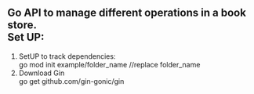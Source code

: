 Go API to manage different operations in a book store.</br>
Set UP:
-
1. SetUP to track dependencies: </br>
  go mod init example/folder_name //replace folder_name
2. Download Gin</br>
   go get github.com/gin-gonic/gin
